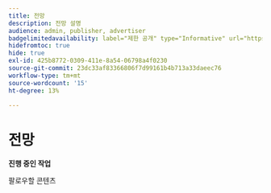 ```yaml
---
title: 전망
description: 전망 설명
audience: admin, publisher, advertiser
badgelimitedavailability: label="제한 공개" type="Informative" url="https://helpx.adobe.com/kr/legal/product-descriptions/real-time-customer-data-platform-collaboration.html newtab=true"
hidefromtoc: true
hide: true
exl-id: 425b8772-0309-411e-8a54-06798a4f0230
source-git-commit: 23dc33af83366806f7d99161b4b713a33daeec76
workflow-type: tm+mt
source-wordcount: '15'
ht-degree: 13%

---
```


# 전망

**진행 중인 작업**

팔로우할 콘텐츠
